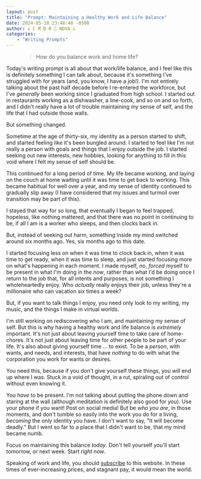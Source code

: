 ```yaml
---
layout: post
title: "Prompt: Maintaining a Healthy Work and Life Balance"
date: 2024-05-18 23:48:40 -0500
author: 𐕣 C M D R ░ NOVA 𐕣
categories:
    - "Writing Prompts"
---
```


<!-- wp:pullquote -->
<figure class="wp-block-pullquote"><blockquote><p>How do you balance work and home life?</p></blockquote></figure>
<!-- /wp:pullquote -->

<!-- wp:paragraph -->
<p>Today's writing prompt is all about that work/life balance, and I feel like this is definitely something I can talk about, because it's something I've struggled with for years (and, you know, I have a job!). I'm not entirely talking about the past half decade before I re-entered the workforce, but I've <em>generally</em> been working since I graduated from high school. I started out in restaurants working as a dishwasher, a line-cook, and so on and so forth, and I didn't really have a lot of trouble maintaining my sense of self, and the life that I had outside those walls.</p>
<!-- /wp:paragraph -->

<!-- wp:paragraph -->
<p>But something changed.</p>
<!-- /wp:paragraph -->

<!-- wp:paragraph -->
<p>Sometime at the age of thirty-six, my identity as a person started to shift, and started feeling like it's been bungled around. I started to feel like I'm not really a person with goals and things that I enjoy outside the job. I started seeking out new interests, new hobbies, looking for anything to fill in this void where I felt my sense of self should be.</p>
<!-- /wp:paragraph -->

<!-- wp:paragraph -->
<p>This continued for a long period of time. My life became working, and laying on the couch at home waiting until it was time to get back to working. This became habitual for well over a year, and my sense of identity continued to gradually slip away (I have considered that my issues and turmoil over transition may be part of this).</p>
<!-- /wp:paragraph -->

<!-- wp:paragraph -->
<p>I stayed that way for so long, that eventually I began to feel trapped, hopeless, like nothing mattered, and that there was no point in continuing to be, if all I am is a worker who sleeps, and then clocks back in.</p>
<!-- /wp:paragraph -->

<!-- wp:paragraph -->
<p>But, instead of seeking out harm, something inside my mind switched around six months ago. Yes, six months ago to this date.</p>
<!-- /wp:paragraph -->

<!-- wp:paragraph -->
<p>I started focusing less on when it was time to clock back in, when it was time to get ready, when it was time to sleep, and just started focusing more on what's happening in each moment. I made myself, no, <em>forced</em> myself to be present in what I'm doing in the <em>now</em>, rather than what I'd be doing once I return to the job that, for all intents and purposes, is not something I wholeheartedly enjoy. Who <em>actually</em> really enjoys their job, unless they're a millionaire who can vacation six times a week?</p>
<!-- /wp:paragraph -->

<!-- wp:paragraph -->
<p>But, if you want to talk things I enjoy, you need only look to my writing, my music, and the things I make in virtual worlds.</p>
<!-- /wp:paragraph -->

<!-- wp:paragraph -->
<p>I'm still working on rediscovering who I am, and maintaining my sense of self. But this is why having a healthy work and life balance is <em>extremely</em> important. It's not just about leaving yourself time to take care of home-chores. It's not just about leaving time for other people to be part of your life. It's also about giving yourself time ... to exist. To be a <em>person</em>, with wants, and needs, and interests, that have <em>nothing</em> to do with what the corporation you work for wants or desires.</p>
<!-- /wp:paragraph -->

<!-- wp:paragraph -->
<p>You need this, because if you don't give yourself these things, you <em>will</em> end up where I was. Stuck in a void of thought, in a rut, spiraling out of control without even knowing it.</p>
<!-- /wp:paragraph -->

<!-- wp:paragraph -->
<p>You <em>have</em> to be present. I'm not talking about putting the phone down and staring at the wall (although meditation is definitely also good for you). Use your phone if you want! Post on social media! But be <em>who you are</em>, in those moments, and don't tumble so easily into the work you do for a living, <em>becoming</em> the only identity you have. I don't want to say, "It will become deadly." But I went so far to a place that I didn't want to be, that my mind became numb.</p>
<!-- /wp:paragraph -->

<!-- wp:paragraph -->
<p>Focus on maintaining this balance <em>today</em>. Don't tell yourself you'll start tomorrow, or next week. Start <em>right now</em>.</p>
<!-- /wp:paragraph -->

<!-- wp:paragraph -->
<p>Speaking of work and life, you should <a href="https://www.patreon.com/cmdr_nova">subscribe</a> to this website. In these times of ever-increasing prices, and stagnant pay, it would mean the world.</p>
<!-- /wp:paragraph -->